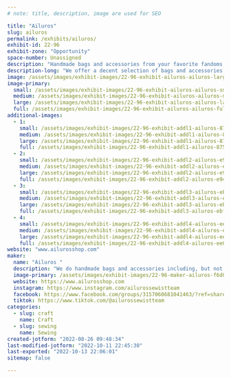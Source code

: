 ```yaml
---
# note: title, description, image are used for SEO

title: "Ailuros"
slug: ailuros
permalink: /exhibits/ailuros/
exhibit-id: 22-96
exhibit-zone: "Opportunity"
space-number: Unassigned
description: "Handmade bags and accessories from your favorite fandoms."
description-long: "We offer a decent selection of bags and accessories in a long range of custom prints and take custom orders as well. "
image: /assets/images/exhibit-images/22-96-exhibit-ailuros-ailuros-large.jpg
image-primary: 
  small: /assets/images/exhibit-images/22-96-exhibit-ailuros-ailuros-small.jpg
  medium: /assets/images/exhibit-images/22-96-exhibit-ailuros-ailuros-medium.jpg
  large: /assets/images/exhibit-images/22-96-exhibit-ailuros-ailuros-large.jpg
  full: /assets/images/exhibit-images/22-96-exhibit-ailuros-ailuros-full.jpg
additional-images: 
  - 1:
    small: /assets/images/exhibit-images/22-96-exhibit-addl1-ailuros-8753a750-9e4c-40c6-b665-d7b37626e473-small.jpeg
    medium: /assets/images/exhibit-images/22-96-exhibit-addl1-ailuros-8753a750-9e4c-40c6-b665-d7b37626e473-medium.jpeg
    large: /assets/images/exhibit-images/22-96-exhibit-addl1-ailuros-8753a750-9e4c-40c6-b665-d7b37626e473-large.jpeg
    full: /assets/images/exhibit-images/22-96-exhibit-addl1-ailuros-8753a750-9e4c-40c6-b665-d7b37626e473-full.jpeg
  - 2:
    small: /assets/images/exhibit-images/22-96-exhibit-addl2-ailuros-e9449128-024e-474a-a0f8-7e23243fca6c-small.jpeg
    medium: /assets/images/exhibit-images/22-96-exhibit-addl2-ailuros-e9449128-024e-474a-a0f8-7e23243fca6c-medium.jpeg
    large: /assets/images/exhibit-images/22-96-exhibit-addl2-ailuros-e9449128-024e-474a-a0f8-7e23243fca6c-large.jpeg
    full: /assets/images/exhibit-images/22-96-exhibit-addl2-ailuros-e9449128-024e-474a-a0f8-7e23243fca6c-full.jpeg
  - 3:
    small: /assets/images/exhibit-images/22-96-exhibit-addl3-ailuros-ebf2e31c-9f78-47c0-b954-6e6e6b5699cd-small.jpeg
    medium: /assets/images/exhibit-images/22-96-exhibit-addl3-ailuros-ebf2e31c-9f78-47c0-b954-6e6e6b5699cd-medium.jpeg
    large: /assets/images/exhibit-images/22-96-exhibit-addl3-ailuros-ebf2e31c-9f78-47c0-b954-6e6e6b5699cd-large.jpeg
    full: /assets/images/exhibit-images/22-96-exhibit-addl3-ailuros-ebf2e31c-9f78-47c0-b954-6e6e6b5699cd-full.jpeg
  - 4:
    small: /assets/images/exhibit-images/22-96-exhibit-addl4-ailuros-ee012f76-86da-4470-9676-2fb46bddaf42-small.jpeg
    medium: /assets/images/exhibit-images/22-96-exhibit-addl4-ailuros-ee012f76-86da-4470-9676-2fb46bddaf42-medium.jpeg
    large: /assets/images/exhibit-images/22-96-exhibit-addl4-ailuros-ee012f76-86da-4470-9676-2fb46bddaf42-large.jpeg
    full: /assets/images/exhibit-images/22-96-exhibit-addl4-ailuros-ee012f76-86da-4470-9676-2fb46bddaf42-full.jpeg
website: "www.ailurosshop.com"
maker: 
  name: "Ailuros "
  description: "We do handmade bags and accessories including, but not limited to; hand bags, wallets, dice bags, headbands and switch cases. "
  image-primary: /assets/images/exhibit-images/22-96-maker-ailuros-f6d8f31d-e072-4ccf-8ef7-994c0ff3f038-medium.jpeg
  website: https://www.ailurosshop.com
  instagram: https://www.instagram.com/ailurossewistteam
  facebook: https://www.facebook.com/groups/3157060681041463/?ref=share
  tiktok: https://www.tiktok.com/@ailurossewistteam
categories: 
  - slug: craft
    name: Craft
  - slug: sewing
    name: Sewing
created-jotform: "2022-08-26 09:48:34"
last-modified-jotform: "2022-10-11 22:45:30"
last-exported: "2022-10-13 22:06:01"
sitemap: false

---
```

